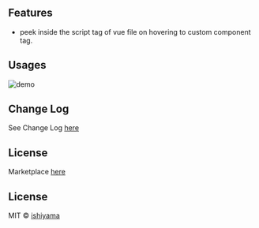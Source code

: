 ## Features

- peek inside the script tag of vue file on hovering to custom component tag.

## Usages

![demo](https://raw.githubusercontent.com/wiki/ishiyama0530/VueJsPeek/gif/1.gif)

## Change Log

See Change Log [here](https://github.com/ishiyama0530/VueJsPeek/blob/master/CHANGELOG.md)

## License

Marketplace [here](https://marketplace.visualstudio.com/items?itemName=ishiyama.vuejs-peek)

## License

MIT © [ishiyama](https://github.com/ishiyama0530)
